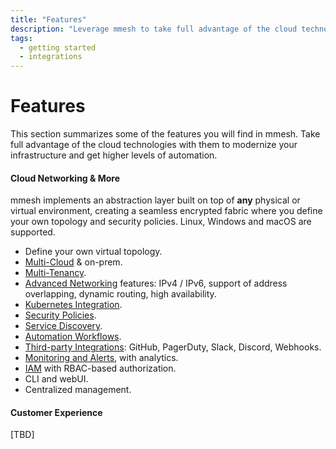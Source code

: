 ```yaml
---
title: "Features"
description: "Leverage mmesh to take full advantage of the cloud technologies, modernize your infrastructure and get higher levels of automation."
tags:
  - getting started
  - integrations
---
```


# Features

This section summarizes some of the features you will find in mmesh. Take full advantage of the cloud technologies with them to modernize your infrastructure and get higher levels of automation.

#### Cloud Networking & More

mmesh implements an abstraction layer built on top of **any** physical or virtual environment, creating a seamless encrypted fabric where you define your own topology and security policies. Linux, Windows and macOS are supported.

- Define your own virtual topology.
- [Multi-Cloud](/docs/platform/concepts/multicloud/) & on-prem.
- [Multi-Tenancy](/docs/platform/networking/topology/).
- [Advanced Networking](/docs/platform/networking/advanced-features/) features: IPv4 / IPv6, support of address overlapping, dynamic routing, high availability.
- [Kubernetes Integration](/docs/platform/kubernetes/overview/).
- [Security Policies](/docs/platform/networking/network-security/).
- [Service Discovery](/docs/platform/networking/service-discovery/).
- [Automation Workflows](/docs/platform/automation/overview/).
- [Third-party Integrations](/docs/platform/administration/account/#integrations): GitHub, PagerDuty, Slack, Discord, Webhooks.
- [Monitoring and Alerts](/docs/platform/monitoring/overview/), with analytics.
- [IAM](/docs/platform/iam/overview/) with RBAC-based authorization.
- CLI and webUI.
- Centralized management.

#### Customer Experience

[TBD]
